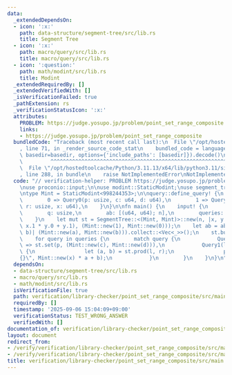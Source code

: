 ```yaml
---
data:
  _extendedDependsOn:
  - icon: ':x:'
    path: data-structure/segment-tree/src/lib.rs
    title: Segment Tree
  - icon: ':x:'
    path: macro/query/src/lib.rs
    title: macro/query/src/lib.rs
  - icon: ':question:'
    path: math/modint/src/lib.rs
    title: Modint
  _extendedRequiredBy: []
  _extendedVerifiedWith: []
  _isVerificationFailed: true
  _pathExtension: rs
  _verificationStatusIcon: ':x:'
  attributes:
    PROBLEM: https://judge.yosupo.jp/problem/point_set_range_composite
    links:
    - https://judge.yosupo.jp/problem/point_set_range_composite
  bundledCode: "Traceback (most recent call last):\n  File \"/opt/hostedtoolcache/Python/3.11.13/x64/lib/python3.11/site-packages/onlinejudge_verify/documentation/build.py\"\
    , line 71, in _render_source_code_stat\n    bundled_code = language.bundle(stat.path,\
    \ basedir=basedir, options={'include_paths': [basedir]}).decode()\n          \
    \         ^^^^^^^^^^^^^^^^^^^^^^^^^^^^^^^^^^^^^^^^^^^^^^^^^^^^^^^^^^^^^^^^^^^^^^^^^^^^^^^^^\n\
    \  File \"/opt/hostedtoolcache/Python/3.11.13/x64/lib/python3.11/site-packages/onlinejudge_verify/languages/rust.py\"\
    , line 288, in bundle\n    raise NotImplementedError\nNotImplementedError\n"
  code: "// verification-helper: PROBLEM https://judge.yosupo.jp/problem/point_set_range_composite\n\
    \nuse proconio::input;\n\nuse modint::StaticModint;\nuse segment_tree::SegmentTree;\n\
    \ntype Mint = StaticModint<998244353>;\n\nquery::define_query! {\n    Query {\n\
    \        0 => Query0(p: usize, c: u64, d: u64),\n        1 => Query1(l: usize,\
    \ r: usize, x: u64),\n    }\n}\n\nfn main() {\n    input! {\n        n: usize,\n\
    \        q: usize,\n        ab: [(u64, u64); n],\n        queries: [Query; q],\n\
    \    }\n    let mut st = SegmentTree::<(Mint, Mint)>::new(n, |x, y| (x.0 * y.0,\
    \ x.1 * y.0 + y.1), (Mint::new(1), Mint::new(0)));\n    let ab = ab.iter().map(|&(a,\
    \ b)| (Mint::new(a), Mint::new(b))).collect::<Vec<_>>();\n    st.build(ab);\n\n\
    \    for query in queries {\n        match query {\n            Query0(p, c, d)\
    \ => st.set(p, (Mint::new(c), Mint::new(d))),\n            Query1(l, r, x) =>\
    \ {\n                let (a, b) = st.prod(l, r);\n                println!(\"\
    {}\", Mint::new(x) * a + b);\n            }\n        }\n    }\n}\n"
  dependsOn:
  - data-structure/segment-tree/src/lib.rs
  - macro/query/src/lib.rs
  - math/modint/src/lib.rs
  isVerificationFile: true
  path: verification/library-checker/point_set_range_composite/src/main.rs
  requiredBy: []
  timestamp: '2025-09-06 15:04:09+09:00'
  verificationStatus: TEST_WRONG_ANSWER
  verifiedWith: []
documentation_of: verification/library-checker/point_set_range_composite/src/main.rs
layout: document
redirect_from:
- /verify/verification/library-checker/point_set_range_composite/src/main.rs
- /verify/verification/library-checker/point_set_range_composite/src/main.rs.html
title: verification/library-checker/point_set_range_composite/src/main.rs
---
```

